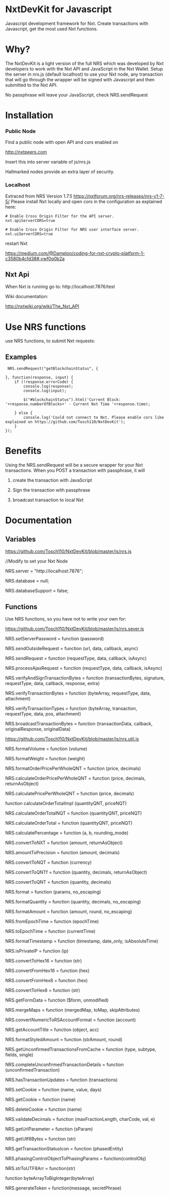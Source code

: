 # NxtDevKit for Javascript
Javascript development framework for Nxt. Create transactions with Javascript, get the most used Nxt functions. 

# Why?

The NxtDevKit is a light version of the full NRS which was developed by Nxt developers to work with the Nxt API and JavaScript in the Nxt Wallet.
Setup the server in nrs.js (default localhost) to use your Nxt node, any transaction that will go through the wrapper will be signed with Javascript and then submitted to the Nxt API.

No passphrase will leave your JavaSscript, check NRS.sendRequest

# Installation

### Public Node

Find a public node with open API and cors enabled on 

http://nxtpeers.com

Insert this into server variable of js/nrs.js

Hallmarked nodes provide an extra layer of security.

### Localhost

Extraced from NRS Version 1.7.5 https://nxtforum.org/nrs-releases/nrs-v1-7-5/
Please install Nxt locally and open cors in the configuration as explained here:

	# Enable Cross Origin Filter for the API server.
	nxt.apiServerCORS=true
	​
	# Enable Cross Origin Filter for NRS user interface server.
	nxt.uiServerCORS=true

restart Nxt

https://medium.com/@Damelon/coding-for-nxt-crypto-platform-1-c3580b4cfd38#.vwf0q0b2a


## Nxt Api

When Nxt is running go to: http://localhost:7876/test

Wiki documentation:

http://nxtwiki.org/wiki/The_Nxt_API

# Use NRS functions

use NRS functions, to submit Nxt requests:

## Examples

	 NRS.sendRequest("getBlockchainStatus", {
					
	}, function(response, input) {
		if (!response.errorCode) {
			console.log(response);
			console.log(input);

			$("#blockchainStatus").html('Current Block: '+response.numberOfBlocks+' - Current Nxt Time '+response.time);

		} else {
			console.log('Could not connect to Nxt. Please enable cors like explained on https://github.com/Tosch110/NxtDevKit');
		}
	});

# Benefits

Using the NRS.sendRequest will be a secure wrapper for your Nxt transactions. When you POST a transaction with passphrase, it will

1) create the transaction with JavaScript

2) Sign the transaction with passphrase

3) broadcast transaction to local Nxt

# Documentation

## Variables

https://github.com/Tosch110/NxtDevKit/blob/master/js/nrs.js

//Modify to set your Nxt Node

NRS.server = "http://localhost:7876";

NRS.database = null;

NRS.databaseSupport = false; 


## Functions 

Use NRS functions, so you have not to write your own for:

https://github.com/Tosch110/NxtDevKit/blob/master/js/nrs.sever.js

NRS.setServerPassword = function (password)

NRS.sendOutsideRequest = function (url, data, callback, async)

NRS.sendRequest = function (requestType, data, callback, isAsync)

NRS.processAjaxRequest = function (requestType, data, callback, isAsync)

NRS.verifyAndSignTransactionBytes = function (transactionBytes, signature, requestType, data, callback, response, extra)

NRS.verifyTransactionBytes = function (byteArray, requestType, data, attachment)

NRS.verifyTransactionTypes = function (byteArray, transaction, requestType, data, pos, attachment)

NRS.broadcastTransactionBytes = function (transactionData, callback, originalResponse, originalData)

https://github.com/Tosch110/NxtDevKit/blob/master/js/nrs.util.js

NRS.formatVolume = function (volume)

NRS.formatWeight = function (weight)

NRS.formatOrderPricePerWholeQNT = function (price, decimals)

NRS.calculateOrderPricePerWholeQNT = function (price, decimals, returnAsObject)

NRS.calculatePricePerWholeQNT = function (price, decimals)

function calculateOrderTotalImpl (quantityQNT, priceNQT)

NRS.calculateOrderTotalNQT = function (quantityQNT, priceNQT)

NRS.calculateOrderTotal = function (quantityQNT, priceNQT)

NRS.calculatePercentage = function (a, b, rounding_mode)

NRS.convertToNXT = function (amount, returnAsObject)

NRS.amountToPrecision = function (amount, decimals)

NRS.convertToNQT = function (currency)

NRS.convertToQNTf = function (quantity, decimals, returnAsObject) 

NRS.convertToQNT = function (quantity, decimals)

NRS.format = function (params, no_escaping)

NRS.formatQuantity = function (quantity, decimals, no_escaping)

NRS.formatAmount = function (amount, round, no_escaping)

NRS.fromEpochTime = function (epochTime)

NRS.toEpochTime = function (currentTime)

NRS.formatTimestamp = function (timestamp, date_only, isAbsoluteTime) 

NRS.isPrivateIP = function (ip)

NRS.convertToHex16 = function (str)

NRS.convertFromHex16 = function (hex)

NRS.convertFromHex8 = function (hex)

NRS.convertToHex8 = function (str)

NRS.getFormData = function ($form, unmodified)

NRS.mergeMaps = function (mergedMap, toMap, skipAttributes) 

NRS.convertNumericToRSAccountFormat = function (account)

NRS.getAccountTitle = function (object, acc)

NRS.formatStyledAmount = function (strAmount, round)

NRS.getUnconfirmedTransactionsFromCache = function (type, subtype, fields, single)

NRS.completeUnconfirmedTransactionDetails = function (unconfirmedTransaction)

NRS.hasTransactionUpdates = function (transactions)

NRS.setCookie = function (name, value, days)

NRS.getCookie = function (name)

NRS.deleteCookie = function (name)

NRS.validateDecimals = function (maxFractionLength, charCode, val, e) 

NRS.getUrlParameter = function (sParam)

NRS.getUtf8Bytes = function (str)

NRS.getTransactionStatusIcon = function (phasedEntity)

NRS.phasingControlObjectToPhasingParams = function(controlObj)

NRS.strToUTF8Arr = function(str)

function byteArrayToBigInteger(byteArray)

NRS.generateToken = function(message, secretPhrase)


